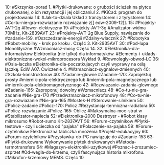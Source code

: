 10: #Skrzynka-porad
	1. #Plytki-drukowane: o grubości ścieżek na płytce drukowanej, o ich rezystancji i jej obliczaniu!
	2. #KiCad: program do projektowania
14: #Jak-to-dziala Układ z tranzystorem i z tyrystorem
14: #Co-tu-nie-gra-rozwiazanie rozwiązanie z[[ edw-2009-12]]. 
15: #Projekty-AVT-2g #Rower-elektryczny
19: #Projekty-AVT-3g #Analizator-widma 70MHz, Kit-2839AVT
23: #Projekty-AVT-2g Blue Supply, nawiązanie do #zadanie-159.  #Oszczedzanie-energii #Zdalny-wlacznik
27: #Robotyka #Robot-mobilny - krok po kroku . Część 3. Kit-2935AVT
30: #Pod-lupa Monolityczne #Wzmacniacz-mocy Część 14.
32: #Elektronika-dla-informatykow Elektronika (nie tylko) dla informatyków. #Elementy-i-uklady-elektroniczne-wokol-mikroprocesora Wykład 9. #Rownolegly-obwod-LC 
36: #Osla-laczka #Elektronika-dla-poczatkujacych  czyli wyprawy na oślą łączkę. EdW A07. Ćwiczenie 4. #Wzmacniacz-sygnalow-zmiennych
40: #Szkola-konstruktorow 
40: #Zadanie-glowne #Zadanie-170: Zaprojektuj prosty #miernik-pola-elektrycznego lub #miernik-pola-magnetycznego lub #miernik-pola-elektromagnetycznego 
42: #Rozwiazanie-zadania-glownego #Zadanie-165: Zaproponuj dowolny #Wzmacniacz 
48: #Co-tu-nie-gra-zadanie #Nie-gra-170 #Przedwzmacniacz-mikrofonowy 
48: #Co-tu-nie-gra-rozwiazanie #Nie-gra-165 #Mostek-H #Sterowanie-silnikiem
50: #Policz-zadanie #Policz-170: Policz #Rezystancja-termiczna-radiatora
50: #Policz-rozwiazanie #Policz-165: Oblicz #Maksymalna-moc-strat w #Stabilizator-napiecia 
52: #Elektronika-2000 Destroyer - #Robot klasy mikrosumo #Robot-sumo Kit-2837AVT
56: #Forum-czytelnikow #Plytki-testowe - czyli ucieczka od "pajaka" #Polaczenie-na-pajaka
59: #Forum-czytelnikow Elektroniczna tabliczka mnozenia #Projekt-edukacyjny
60: #Forum-czytelnikow #Przystawka-do-PC nawiązuje do #Zadanie-153
63: #Plytki-drukowane Wykonywanie płytek drukowanych #Metoda-termotransferu
64: #Magazyn-elektroniki-uzytkowej #Poznac-i-zrozumiec-szprzet #Od-wegla-do-krzemu, czyli fascynująca historia mikrofonu. #Mikrofon-krzemowy MEMS. Część 10


